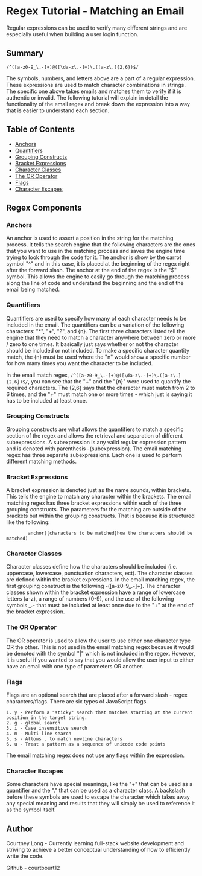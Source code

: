 # Regex Tutorial - Matching an Email

Regular expressions can be used to verify many different strings and are especially useful when building a user login function. 
## Summary

`/^([a-z0-9_\.-]+)@([\da-z\.-]+)\.([a-z\.]{2,6})$/`

The symbols, numbers, and letters above are a part of a regular expression.  These expressions are used to match character combinations in strings.  The specific one above takes emails and matches them to verify if it is authentic or invalid.  The following tutorial will explain in detail the functionality of the email regex and break down the expression into a way that is easier to understand each section.

## Table of Contents

- [Anchors](#anchors)
- [Quantifiers](#quantifiers)
- [Grouping Constructs](#grouping-constructs)
- [Bracket Expressions](#bracket-expressions)
- [Character Classes](#character-classes)
- [The OR Operator](#the-or-operator)
- [Flags](#flags)
- [Character Escapes](#character-escapes)

## Regex Components

### Anchors
An anchor is used to assert a position in the string for the matching process.  It tells the search engine that the following characters are the ones that you want to use in the matching process and saves the engine time trying to look through the code for it.  The anchor is show by the carrot symbol "^" and in this case, it is placed at the beginning of the regex right after the forward slash.  The anchor at the end of the regex is the "$" symbol.  This allows the engine to easily go through the matching process along the line of code and understand the beginning and the end of the email being matched.
### Quantifiers
Quantifiers are used to specify how many of each character needs to be included in the email.  The quantifiers can be a variation of the following characters: "*", "+", "?", and {n}.  The first three characters listed tell the engine that they need to match a character anywhere between zero or more / zero to one times.  It basically just says whether or not the character should be included or not included.  To make a specific character quantity match, the {n} must be used where the "n" would show a specific number for how many times you want the character to be included.

In the email match regex, `/^([a-z0-9_\.-]+)@([\da-z\.-]+)\.([a-z\.]{2,6})$/`, you can see that the "+" and the "{n}" were used to quantify the required characters.  The {2,6} says that the character must match from 2 to 6 times, and the "+" must match one or more times - which just is saying it has to be included at least once.
### Grouping Constructs

Grouping constructs are what allows the quantifiers to match a specific section of the regex and allows the retrieval and separation of different subexpressions.  A subexpression is any valid regular expression pattern and is denoted with parenthesis -(subexpression).  The email matching regex has three separate subexpressions.  Each one is used to perform different matching methods.

### Bracket Expressions
A bracket expression is denoted just as the name sounds, within brackets.  This tells the engine to match any character within the brackets.  The email matching regex has three bracket expressions within each of the three grouping constructs.  The parameters for the matching are outside of the brackets but within the grouping constructs.  That is because it is structured like the following: 

            anchor([characters to be matched]how the characters should be matched)

### Character Classes
Character classes define how the characters should be included (i.e. uppercase, lowercase, punctuation characters, ect).  The character classes are defined within the bracket expressions.  In the email matching regex, the first grouping construct is the following -([a-z0-9_\.-]+). The character classes shown within the bracket expression have a range of lowercase letters (a-z), a range of numbers (0-9), and the use of the following symbols _\.- that must be included at least once due to the "+" at the end of the bracket expression.
### The OR Operator
The OR operator is used to allow the user to use either one character type OR the other.  This is not used in the email matching regex because it would be denoted with the symbol "|" which is not included in the regex.  However, it is useful if you wanted to say that you would allow the user input to either have an email with one type of parameters OR another.
### Flags
Flags are an optional search that are placed after a forward slash - regex characters/flags.  There are six types of JavaScript flags.

    1. y - Perform a "sticky" search that matches starting at the current position in the target string.
    2. g - global search
    3. i - Case insensitive search
    4. m - Multi-line search
    5. s - Allows . to match newline characters
    6. u - Treat a pattern as a sequence of unicode code points

The email matching regex does not use any flags within the expression.


### Character Escapes
Some characters have special meanings, like the "+" that can be used as a quantifier and the "." that can be used as a character class.  A backslash before these symbols are used to escape the character which takes away any special meaning and results that they will simply be used to reference it as the symbol itself.
## Author

Courtney Long - Currently learning full-stack website development and striving to achieve a better conceptual understanding of how to efficiently write the code.

Github - courtbourt12
